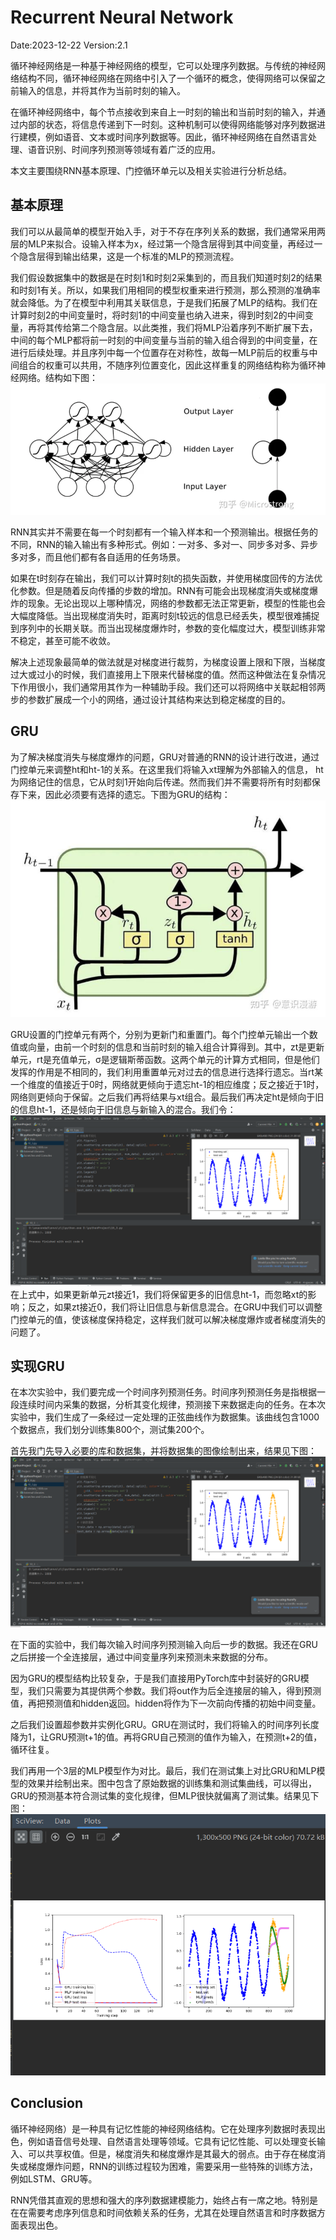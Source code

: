﻿#  Recurrent Neural Network
Date:2023-12-22
Version:2.1

循环神经网络是一种基于神经网络的模型，它可以处理序列数据。与传统的神经网络结构不同，循环神经网络在网络中引入了一个循环的概念，使得网络可以保留之前输入的信息，并将其作为当前时刻的输入。

在循环神经网络中，每个节点接收到来自上一时刻的输出和当前时刻的输入，并通过内部的状态，将信息传递到下一时刻。这种机制可以使得网络能够对序列数据进行建模，例如语音、文本或时间序列数据等。因此，循环神经网络在自然语言处理、语音识别、时间序列预测等领域有着广泛的应用。

本文主要围绕RNN基本原理、门控循环单元以及相关实验进行分析总结。

##  基本原理
我们可以从最简单的模型开始入手，对于不存在序列关系的数据，我们通常采用两层的MLP来拟合。设输入样本为x，经过第一个隐含层得到其中间变量，再经过一个隐含层得到输出结果，这是一个标准的MLP的预测流程。

我们假设数据集中的数据是在时刻1和时刻2采集到的，而且我们知道时刻2的结果和时刻1有关。所以，如果我们用相同的模型权重来进行预测，那么预测的准确率就会降低。为了在模型中利用其关联信息，于是我们拓展了MLP的结构。我们在计算时刻2的中间变量时，将时刻1的中间变量也纳入进来，得到时刻2的中间变量，再将其传给第二个隐含层。以此类推，我们将MLP沿着序列不断扩展下去，中间的每个MLP都将前一时刻的中间变量与当前的输入组合得到的中间变量，在进行后续处理。并且序列中每一个位置存在对称性，故每一MLP前后的权重与中间组合的权重可以共用，不随序列位置变化，因此这样重复的网络结构称为循环神经网络。结构如下图：
![输入图片说明](./image/7_1.png)

RNN其实并不需要在每一个时刻都有一个输入样本和一个预测输出。根据任务的不同，RNN的输入输出有多种形式。例如：一对多、多对一、同步多对多、异步多对多，而且他们都有各自适用的任务场景。

如果在t时刻存在输出，我们可以计算时刻t的损失函数，并使用梯度回传的方法优化参数。但是随着反向传播的步数的增加。RNN有可能会出现梯度消失或梯度爆炸的现象。无论出现以上哪种情况，网络的参数都无法正常更新，模型的性能也会大幅度降低。当出现梯度消失时，距离时刻t较远的信息已经丢失，模型很难捕捉到序列中的长期关联。而当出现梯度爆炸时，参数的变化幅度过大，模型训练非常不稳定，甚至可能不收敛。

解决上述现象最简单的做法就是对梯度进行裁剪，为梯度设置上限和下限，当梯度过大或过小的时候，我们直接用上下限来代替梯度的值。然而这种做法在复杂情况下作用很小，我们通常用其作为一种辅助手段。我们还可以将网络中关联起相邻两步的参数扩展成一个小的网络，通过设计其结构来达到稳定梯度的目的。

##  GRU
为了解决梯度消失与梯度爆炸的问题，GRU对普通的RNN的设计进行改进，通过门控单元来调整ht和ht-1的关系。在这里我们将输入xt理解为外部输入的信息， ht为网络记住的信息，它从时刻1开始向后传递。然而我们并不需要将所有时刻都保存下来，因此必须要有选择的遗忘。下图为GRU的结构：
![输入图片说明](./image/7_2.png)

GRU设置的门控单元有两个，分别为更新门和重置门。每个门控单元输出一个数值或向量，由前一个时刻的信息和当前时刻的输入组合计算得到。其中，zt是更新单元，rt是充值单元，σ是逻辑斯蒂函数。这两个单元的计算方式相同，但是他们发挥的作用是不相同的，我们利用重置单元对过去的信息进行选择行遗忘。当rt某一个维度的值接近于0时，网络就更倾向于遗忘ht-1的相应维度；反之接近于1时，网络则更倾向于保留。之后我们再将结果与xt组合。最后我们再决定ht是倾向于旧的信息ht-1，还是倾向于旧信息与新输入的混合。我们令：
![输入图片说明](./image/7_3.png)
在上式中，如果更新单元zt接近1，我们将保留更多的旧信息ht-1，而忽略xt的影响；反之，如果zt接近0，我们将让旧信息与新信息混合。在GRU中我们可以调整门控单元的值，使该梯度保持稳定，这样我们就可以解决梯度爆炸或者梯度消失的问题了。

##  实现GRU
在本次实验中，我们要完成一个时间序列预测任务。时间序列预测任务是指根据一段连续时间内采集的数据，分析其变化规律，预测接下来数据走向的任务。在本次实验中，我们生成了一条经过一定处理的正弦曲线作为数据集。该曲线包含1000个数据点，我们划分训练集800个，测试集200个。

首先我门先导入必要的库和数据集，并将数据集的图像绘制出来，结果见下图：
![输入图片说明](./image/7_4.png)

在下面的实验中，我们每次输入时间序列预测输入向后一步的数据。我还在GRU之后拼接一个全连接层，通过中间变量序列来预测未来数据的分布。

因为GRU的模型结构比较复杂，于是我们直接用PyTorch库中封装好的GRU模型，我们只需要为其提供两个参数。我们将out作为后全连接层的输入，得到预测值，再把预测值和hidden返回。hidden将作为下一次前向传播的初始中间变量。

之后我们设置超参数并实例化GRU。GRU在测试时，我们将输入的时间序列长度降为1，让GRU预测t+1的值。再将GRU自己预测的值作为输入，在预测t+2的值，循环往复。

我们再用一个3层的MLP模型作为对比。最后，我们在测试集上对比GRU和MLP模型的效果并绘制出来。图中包含了原始数据的训练集和测试集曲线，可以得出，GRU的预测基本符合测试集的变化规律，但MLP很快就偏离了测试集。结果见下图：
![输入图片说明](./image/7_5.png)

##  Conclusion
循环神经网络）是一种具有记忆性能的神经网络结构。它在处理序列数据时表现出色，例如语音信号处理、自然语言处理等领域。它具有记忆性能、可以处理变长输入、可以共享权值。但是，梯度消失和梯度爆炸是其最大的弱点。由于存在梯度消失或梯度爆炸问题，RNN的训练过程较为困难，需要采用一些特殊的训练方法，例如LSTM、GRU等。

RNN凭借其直观的思想和强大的序列数据建模能力，始终占有一席之地。特别是在在需要考虑序列信息和时间依赖关系的任务，尤其在处理自然语言和时序数据方面表现出色。

